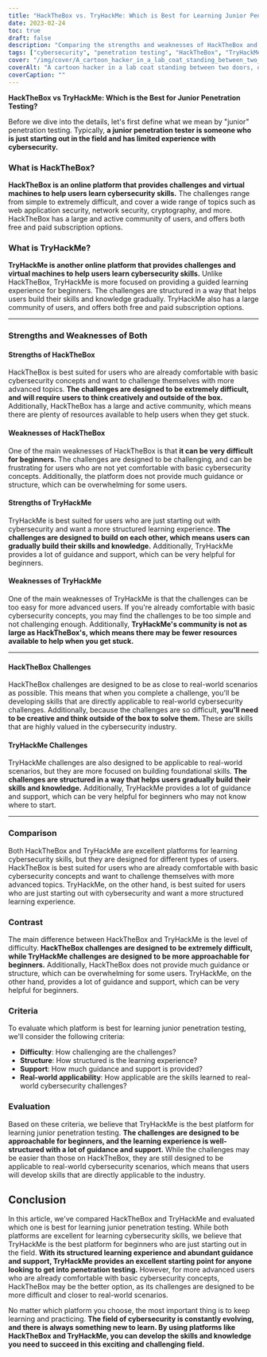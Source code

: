 ```yaml
---
title: "HackTheBox vs. TryHackMe: Which is Best for Learning Junior Penetration Testing?"
date: 2023-02-24
toc: true
draft: false
description: "Comparing the strengths and weaknesses of HackTheBox and TryHackMe to determine the best platform for junior penetration testing."
tags: ["cybersecurity", "penetration testing", "HackTheBox", "TryHackMe", "learning", "beginner", "virtual machines", "challenges", "guidance", "support", "real-world scenarios", "skills", "network security", "web application security", "cryptography", "programming", "community", "online learning", "structured learning", "creative thinking"]
cover: "/img/cover/A_cartoon_hacker_in_a_lab_coat_standing_between_two_doors.png"
coverAlt: "A cartoon hacker in a lab coat standing between two doors, one labeled HackTheBox and the other labeled TryHackMe with a thought bubble over their head wondering which one to choose."
coverCaption: ""
---
```


**HackTheBox vs TryHackMe: Which is the Best for Junior Penetration Testing?**

Before we dive into the details, let's first define what we mean by "junior" penetration testing. Typically, **a junior penetration tester is someone who is just starting out in the field and has limited experience with cybersecurity.**

### What is HackTheBox?

**HackTheBox is an online platform that provides challenges and virtual machines to help users learn cybersecurity skills.** The challenges range from simple to extremely difficult, and cover a wide range of topics such as web application security, network security, cryptography, and more. HackTheBox has a large and active community of users, and offers both free and paid subscription options.

### What is TryHackMe?

**TryHackMe is another online platform that provides challenges and virtual machines to help users learn cybersecurity skills.** Unlike HackTheBox, TryHackMe is more focused on providing a guided learning experience for beginners. The challenges are structured in a way that helps users build their skills and knowledge gradually. TryHackMe also has a large community of users, and offers both free and paid subscription options.

________________________________________________________________________________________________________________________

### Strengths and Weaknesses of Both

#### Strengths of HackTheBox

HackTheBox is best suited for users who are already comfortable with basic cybersecurity concepts and want to challenge themselves with more advanced topics. **The challenges are designed to be extremely difficult, and will require users to think creatively and outside of the box.** Additionally, HackTheBox has a large and active community, which means there are plenty of resources available to help users when they get stuck.

#### Weaknesses of HackTheBox

One of the main weaknesses of HackTheBox is that **it can be very difficult for beginners.** The challenges are designed to be challenging, and can be frustrating for users who are not yet comfortable with basic cybersecurity concepts. Additionally, the platform does not provide much guidance or structure, which can be overwhelming for some users.

#### Strengths of TryHackMe

TryHackMe is best suited for users who are just starting out with cybersecurity and want a more structured learning experience. **The challenges are designed to build on each other, which means users can gradually build their skills and knowledge.** Additionally, TryHackMe provides a lot of guidance and support, which can be very helpful for beginners.

#### Weaknesses of TryHackMe

One of the main weaknesses of TryHackMe is that the challenges can be too easy for more advanced users. If you're already comfortable with basic cybersecurity concepts, you may find the challenges to be too simple and not challenging enough. Additionally, **TryHackMe's community is not as large as HackTheBox's, which means there may be fewer resources available to help when you get stuck.**

________________________________________________________________________________________________________________________

#### HackTheBox Challenges

HackTheBox challenges are designed to be as close to real-world scenarios as possible. This means that when you complete a challenge, you'll be developing skills that are directly applicable to real-world cybersecurity challenges. Additionally, because the challenges are so difficult, **you'll need to be creative and think outside of the box to solve them.** These are skills that are highly valued in the cybersecurity industry.

#### TryHackMe Challenges

TryHackMe challenges are also designed to be applicable to real-world scenarios, but they are more focused on building foundational skills. **The challenges are structured in a way that helps users gradually build their skills and knowledge.** Additionally, TryHackMe provides a lot of guidance and support, which can be very helpful for beginners who may not know where to start.

________________________________________________________________________________________________________________________

### Comparison

Both HackTheBox and TryHackMe are excellent platforms for learning cybersecurity skills, but they are designed for different types of users. HackTheBox is best suited for users who are already comfortable with basic cybersecurity concepts and want to challenge themselves with more advanced topics. TryHackMe, on the other hand, is best suited for users who are just starting out with cybersecurity and want a more structured learning experience.

### Contrast

The main difference between HackTheBox and TryHackMe is the level of difficulty. **HackTheBox challenges are designed to be extremely difficult, while TryHackMe challenges are designed to be more approachable for beginners.** Additionally, HackTheBox does not provide much guidance or structure, which can be overwhelming for some users. TryHackMe, on the other hand, provides a lot of guidance and support, which can be very helpful for beginners.

### Criteria

To evaluate which platform is best for learning junior penetration testing, we'll consider the following criteria:

- **Difficulty**: How challenging are the challenges?
- **Structure**: How structured is the learning experience?
- **Support**: How much guidance and support is provided?
- **Real-world applicability**: How applicable are the skills learned to real-world cybersecurity challenges?

### Evaluation

Based on these criteria, we believe that TryHackMe is the best platform for learning junior penetration testing. **The challenges are designed to be approachable for beginners, and the learning experience is well-structured with a lot of guidance and support.** While the challenges may be easier than those on HackTheBox, they are still designed to be applicable to real-world cybersecurity scenarios, which means that users will develop skills that are directly applicable to the industry.

## Conclusion

In this article, we've compared HackTheBox and TryHackMe and evaluated which one is best for learning junior penetration testing. While both platforms are excellent for learning cybersecurity skills, we believe that TryHackMe is the best platform for beginners who are just starting out in the field. **With its structured learning experience and abundant guidance and support, TryHackMe provides an excellent starting point for anyone looking to get into penetration testing.** However, for more advanced users who are already comfortable with basic cybersecurity concepts, HackTheBox may be the better option, as its challenges are designed to be more difficult and closer to real-world scenarios.

No matter which platform you choose, the most important thing is to keep learning and practicing. **The field of cybersecurity is constantly evolving, and there is always something new to learn. By using platforms like HackTheBox and TryHackMe, you can develop the skills and knowledge you need to succeed in this exciting and challenging field.**





